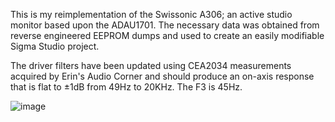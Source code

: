 This is my reimplementation of the Swissonic A306; an active studio monitor based upon the ADAU1701.  The necessary data was obtained from reverse engineered EEPROM dumps and used to create an easily modifiable Sigma Studio project.

The driver filters have been updated using CEA2034 measurements acquired by Erin's Audio Corner and should produce an on-axis response that is flat to ±1dB from 49Hz to 20KHz.  The F3 is 45Hz.

![image](https://github.com/WeebLabs/Swissonic-A306-Reimplemented/assets/8558544/1f1651e7-0fc8-42e6-88dd-72be4b054df4)
